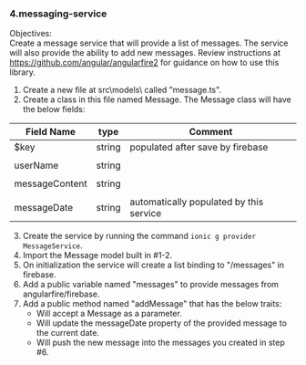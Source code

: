 ### 4.messaging-service

Objectives:  
Create a message service that will provide a list of messages.  The service will also provide the ability to add new messages.  Review instructions at https://github.com/angular/angularfire2 for guidance on how to use this library.

1. Create a new file at src\models\ called "message.ts".  
2. Create a class in this file named Message.  The Message class will have the below fields:

| Field Name     | type   | Comment                                 |
|----------------|--------|-----------------------------------------|
| $key           | string | populated after save by firebase        |
|                |        |                                         |
| userName       | string |                                         |
|                |        |                                         |
| messageContent | string |                                         |
|                |        |                                         |
| messageDate    | string | automatically populated by this service |

3. Create the service by running the command `ionic g provider MessageService`.
4. Import the Message model built in #1-2.
5. On initialization the service will create a list binding to "/messages" in firebase.
6. Add a public variable named "messages" to provide messages from angularfire/firebase.
7. Add a public method named "addMessage" that has the below traits:
   - Will accept a Message as a parameter.
   - Will update the messageDate property of the provided message to the current date.
   - Will push the new message into the messages you created in step #6.
